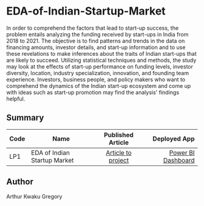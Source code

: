 # EDA-of-Indian-Startup-Market
In order to comprehend the factors that lead to start-up success, the problem entails analyzing the funding received by start-ups in India from 2018 to 2021. The objective is to find patterns and trends in the data on financing amounts, investor details, and start-up information and to use these revelations to make inferences about the traits of Indian start-ups that are likely to succeed. Utilizing statistical techniques and methods, the study may look at the effects of start-up performance on funding levels, investor diversity, location, industry specialization, innovation, and founding team experience. Investors, business people, and policy makers who want to comprehend the dynamics of the Indian start-up ecosystem and come up with ideas such as start-up promotion may find the analysis' findings helpful.
## Summary
| Code      | Name        | Published Article |  Deployed App |
|-----------|-------------|:-------------:|------:|
| LP1 | EDA of Indian Startup Market |  [Article to project](https://medium.com/@gregoryarthur98/crunching-the-numbers-an-eda-of-the-indian-startup-ecosystem-from-2018-to-2021-380ddd985449) | [Power BI Dashboard](/https://app.powerbi.com/groups/me/reports/e50f388b-43f4-459b-8422-647cec8bf041) |
## Author 
Arthur Kwaku Gregory
